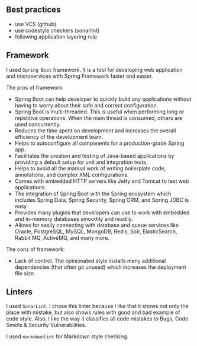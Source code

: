 ## Best practices

- use VCS (github)
- use codestyle checkers (sonarlint)
- following application layering rule

## Framework

I used `Spring Boot` framework. It is  a tool for developing web application and microservices with Spring Framework faster and easier.

The pros of framework:

- Spring Boot can help developer to quickly build any applications without having to worry about their safe and correct configuration.
- Spring Boot is multi-threaded. This is useful when performing long or repetitive operations. When the main thread is consumed, others are used concurrently.
- Reduces the time spent on development and increases the overall efficiency of the development team.
- Helps to autoconfigure all components for a production-grade Spring app.
- Facilitates the creation and testing of Java-based applications by providing a default setup for unit and integration tests.
- Helps to avoid all the manual work of writing boilerplate code, annotations, and complex XML configurations.
- Comes with embedded HTTP servers like Jetty and Tomcat to test web applications.
- The integration of Spring Boot with the Spring ecosystem which includes Spring Data, Spring Security, Spring ORM, and Spring JDBC is easy.
- Provides many plugins that developers can use to work with embedded and in-memory databases smoothly and readily.
- Allows for easily connecting with database and queue services like Oracle, PostgreSQL, MySQL, MongoDB, Redis, Solr, ElasticSearch, Rabbit MQ, ActiveMQ, and many more.

The cons of framework:

- Lack of control. The opinionated style installs many additional dependencies (that often go unused) which increases the deployment file size.

## Linters

I used `SonarLint`. I chose this linter because I like that it shows not only the place with mistake,
but also shows rules with good and bad example of code style. Also, I like the way it classifies all code mistakes to
Bugs, Code Smells & Security Vulnerabilities.

I used `markdownlint` for Markdown style checking.